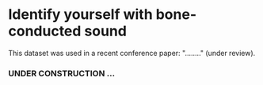 # Identify yourself with bone-conducted sound

This dataset was used in a recent conference paper: "........" (under review).

### UNDER CONSTRUCTION ...

